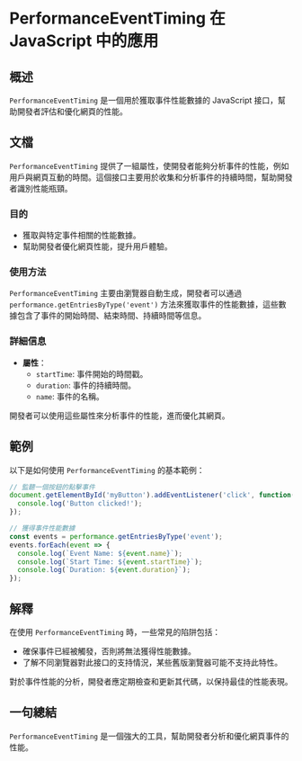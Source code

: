 <!--
Meta Description: # PerformanceEventTiming 在 JavaScript 中的應用 ## 概述 `PerformanceEventTiming` 是一個用於獲取事件性能數據的 JavaScript 接口，幫助開發者評估和優化網頁的性能。 ## 文檔 `PerformanceEventTiming`...
Meta Keywords: performanceeventtiming, event, console, log, javascript
-->

# PerformanceEventTiming 在 JavaScript 中的應用

## 概述
`PerformanceEventTiming` 是一個用於獲取事件性能數據的 JavaScript 接口，幫助開發者評估和優化網頁的性能。

## 文檔
`PerformanceEventTiming` 提供了一組屬性，使開發者能夠分析事件的性能，例如用戶與網頁互動的時間。這個接口主要用於收集和分析事件的持續時間，幫助開發者識別性能瓶頸。

### 目的
- 獲取與特定事件相關的性能數據。
- 幫助開發者優化網頁性能，提升用戶體驗。

### 使用方法
`PerformanceEventTiming` 主要由瀏覽器自動生成，開發者可以通過 `performance.getEntriesByType('event')` 方法來獲取事件的性能數據，這些數據包含了事件的開始時間、結束時間、持續時間等信息。

### 詳細信息
- **屬性**：
  - `startTime`: 事件開始的時間戳。
  - `duration`: 事件的持續時間。
  - `name`: 事件的名稱。

開發者可以使用這些屬性來分析事件的性能，進而優化其網頁。

## 範例
以下是如何使用 `PerformanceEventTiming` 的基本範例：

```javascript
// 監聽一個按鈕的點擊事件
document.getElementById('myButton').addEventListener('click', function() {
  console.log('Button clicked!');
});

// 獲得事件性能數據
const events = performance.getEntriesByType('event');
events.forEach(event => {
  console.log(`Event Name: ${event.name}`);
  console.log(`Start Time: ${event.startTime}`);
  console.log(`Duration: ${event.duration}`);
});
```

## 解釋
在使用 `PerformanceEventTiming` 時，一些常見的陷阱包括：
- 確保事件已經被觸發，否則將無法獲得性能數據。
- 了解不同瀏覽器對此接口的支持情況，某些舊版瀏覽器可能不支持此特性。

對於事件性能的分析，開發者應定期檢查和更新其代碼，以保持最佳的性能表現。

## 一句總結
`PerformanceEventTiming` 是一個強大的工具，幫助開發者分析和優化網頁事件的性能。